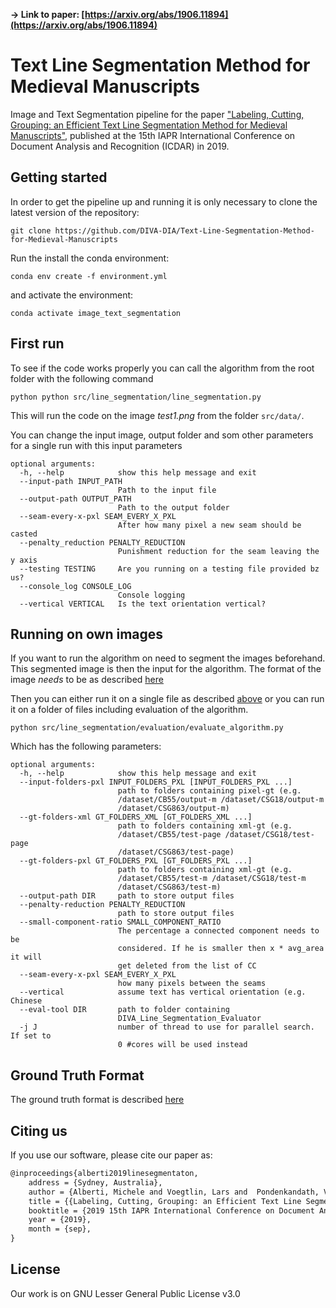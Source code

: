 **&rarr; Link to paper: [https://arxiv.org/abs/1906.11894](https://arxiv.org/abs/1906.11894)**

# Text Line Segmentation Method for Medieval Manuscripts
Image and Text Segmentation pipeline for the paper ["Labeling, Cutting, Grouping: an Efficient Text Line Segmentation Method for Medieval Manuscripts"](https://arxiv.org/abs/1906.11894), published at the 15th IAPR International Conference on Document Analysis and Recognition (ICDAR) in 2019.

## Getting started

In order to get the pipeline up and running it is only necessary to clone the latest version of the repository:

``` shell
git clone https://github.com/DIVA-DIA/Text-Line-Segmentation-Method-for-Medieval-Manuscripts
```

Run the install the conda environment:

``` shell
conda env create -f environment.yml
```

and activate the environment:
```
conda activate image_text_segmentation
```

## First run
To see if the code works properly you can call the algorithm from the root folder with the following command
```
python python src/line_segmentation/line_segmentation.py
```
This will run the code on the image *test1.png* from the folder ```src/data/```.

You can change the input image, output folder and som other parameters for a single run with this input parameters
```
optional arguments:
  -h, --help            show this help message and exit
  --input-path INPUT_PATH
                        Path to the input file
  --output-path OUTPUT_PATH
                        Path to the output folder
  --seam-every-x-pxl SEAM_EVERY_X_PXL
                        After how many pixel a new seam should be casted
  --penalty_reduction PENALTY_REDUCTION
                        Punishment reduction for the seam leaving the y axis
  --testing TESTING     Are you running on a testing file provided bz us?
  --console_log CONSOLE_LOG
                        Console logging
  --vertical VERTICAL   Is the text orientation vertical?
```

## Running on own images
If you want to run the algorithm on need to segment the images beforehand.
This segmented image is then the input for the algorithm. The format of the image *needs* to be as described [here](#Ground-Truth-Format)

Then you can either run it on a single file as described [above](#First-run) or you can run it on a folder of files including evaluation of the algorithm.
```
python src/line_segmentation/evaluation/evaluate_algorithm.py
```

Which has the following parameters:
```
optional arguments:
  -h, --help            show this help message and exit
  --input-folders-pxl INPUT_FOLDERS_PXL [INPUT_FOLDERS_PXL ...]
                        path to folders containing pixel-gt (e.g.
                        /dataset/CB55/output-m /dataset/CSG18/output-m
                        /dataset/CSG863/output-m)
  --gt-folders-xml GT_FOLDERS_XML [GT_FOLDERS_XML ...]
                        path to folders containing xml-gt (e.g.
                        /dataset/CB55/test-page /dataset/CSG18/test-page
                        /dataset/CSG863/test-page)
  --gt-folders-pxl GT_FOLDERS_PXL [GT_FOLDERS_PXL ...]
                        path to folders containing xml-gt (e.g.
                        /dataset/CB55/test-m /dataset/CSG18/test-m
                        /dataset/CSG863/test-m)
  --output-path DIR     path to store output files
  --penalty-reduction PENALTY_REDUCTION
                        path to store output files
  --small-component-ratio SMALL_COMPONENT_RATIO
                        The percentage a connected component needs to be
                        considered. If he is smaller then x * avg_area it will
                        get deleted from the list of CC
  --seam-every-x-pxl SEAM_EVERY_X_PXL
                        how many pixels between the seams
  --vertical            assume text has vertical orientation (e.g. Chinese
  --eval-tool DIR       path to folder containing
                        DIVA_Line_Segmentation_Evaluator
  -j J                  number of thread to use for parallel search. If set to
                        0 #cores will be used instead
```

## Ground Truth Format
The ground truth format is described [here](https://github.com/DIVA-DIA/DIVA_Layout_Analysis_Evaluator#ground-truth-format)

## Citing us

If you use our software, please cite our paper as:

``` latex
@inproceedings{alberti2019linesegmentaton,
    address = {Sydney, Australia},
    author = {Alberti, Michele and Voegtlin, Lars and  Pondenkandath, Vinaychandran and Seuret, Mathias and Ingold, Rolf and Liwicki, Marcus},
    title = {{Labeling, Cutting, Grouping: an Efficient Text Line Segmentation Method for Medieval Manuscripts}},
    booktitle = {2019 15th IAPR International Conference on Document Analysis and Recognition (ICDAR)},
    year = {2019},
    month = {sep},
}
```

## License

Our work is on GNU Lesser General Public License v3.0
